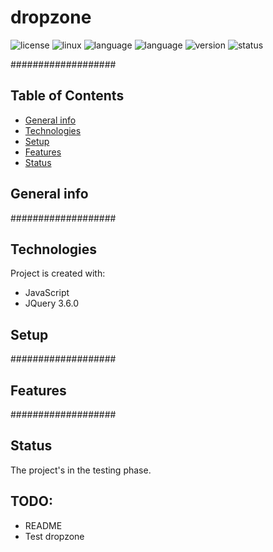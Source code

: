 # dropzone

![license](https://img.shields.io/badge/license-MIT-blue)
![linux](https://img.shields.io/badge/os-Linux-green)
![language](https://img.shields.io/badge/language-JavaScript-yellow)
![language](https://img.shields.io/badge/language-jQuery-informational)
![version](https://img.shields.io/badge/version-1.0.0-success)
![status](https://img.shields.io/badge/status-test-red)

###################

## Table of Contents
* [General info](#general-info)
* [Technologies](#technologies)
* [Setup](#setup)
* [Features](#features)
* [Status](#status)

## General info
###################

## Technologies
Project is created with:

* JavaScript
* JQuery 3.6.0

## Setup
###################

## Features
###################

## Status
The project's in the testing phase.

## TODO:
* README
* Test dropzone